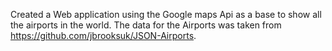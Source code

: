 Created a Web application using the Google maps Api as a base to show all the airports in the world. The data for the Airports was taken from https://github.com/jbrooksuk/JSON-Airports.